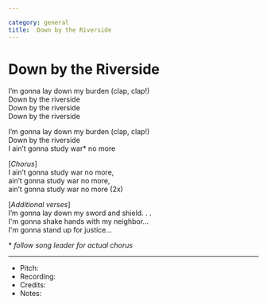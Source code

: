 ```yaml
---

category: general
title:  Down by the Riverside
---
```



# Down by the Riverside

I’m gonna lay down my burden (clap, clap!)  
Down by the riverside  
Down by the riverside  
Down by the riverside  

I’m gonna lay down my burden (clap, clap!)  
Down by the riverside  
I ain’t gonna study war* no more  

[_Chorus_]  
I ain’t gonna study war no more,  
ain’t gonna study war no more,  
ain’t gonna study war no more (2x)  

[_Additional verses_]  
I’m gonna lay down my sword and shield. . .  
I'm gonna shake hands with my neighbor...  
I'm gonna stand up for justice...  

\* _follow song leader for actual chorus_

---
* Pitch: 
* Recording:  
* Credits: 
* Notes: 
